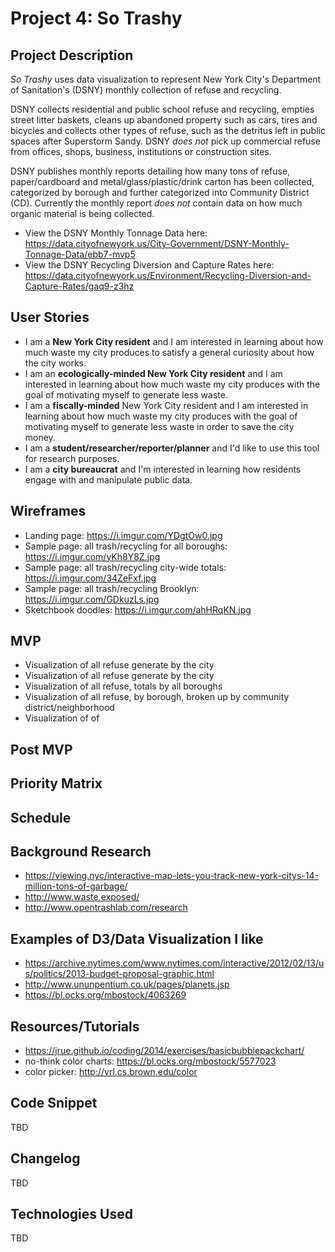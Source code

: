 # Project 4: So Trashy

## Project Description
*So Trashy* uses data visualization to represent New York City's Department of Sanitation's (DSNY) monthly collection of refuse and recycling.

DSNY collects residential and public school refuse and recycling, empties street litter baskets, cleans up abandoned property such as cars, tires and bicycles and collects other types of refuse, such as the detritus left in public spaces after Superstorm Sandy. DSNY *does not* pick up commercial refuse from offices, shops, business, institutions or construction sites.

DSNY publishes monthly reports detailing how many tons of refuse, paper/cardboard and metal/glass/plastic/drink carton has been collected, categorized by borough and further categorized into Community District (CD). Currently the monthly report *does not* contain data on how much organic material is being collected.

- View the DSNY Monthly Tonnage Data here: https://data.cityofnewyork.us/City-Government/DSNY-Monthly-Tonnage-Data/ebb7-mvp5
- View the DSNY Recycling Diversion and Capture Rates here: https://data.cityofnewyork.us/Environment/Recycling-Diversion-and-Capture-Rates/gaq9-z3hz

## User Stories
- I am a **New York City resident** and I am interested in learning about how much waste my city produces to satisfy a general curiosity about how the city works.
- I am an **ecologically-minded New York City resident** and I am interested in learning about how much waste my city produces with the goal of motivating myself to generate less waste.
- I am a **fiscally-minded** New York City resident and I am interested in learning about how much waste my city produces with the goal of motivating myself to generate less waste in order to save the city money.
 - I am a **student/researcher/reporter/planner** and I'd like to use this tool for research purposes.
 - I am a **city bureaucrat** and I'm interested in learning how residents engage with and manipulate public data.

## Wireframes
- Landing page: https://i.imgur.com/YDgtOw0.jpg
- Sample page: all trash/recycling for all boroughs: https://i.imgur.com/yKh8Y8Z.jpg
- Sample page: all trash/recycling city-wide totals: https://i.imgur.com/34ZeFxf.jpg
- Sample page: all trash/recycling Brooklyn: https://i.imgur.com/GDkuzLs.jpg
- Sketchbook doodles: https://i.imgur.com/ahHRqKN.jpg

## MVP
- Visualization of all refuse generate by the city
- Visualization of all refuse generate by the city
- Visualization of all refuse, totals by all boroughs
- Visualization of all refuse, by borough, broken up by community district/neighborhood
- Visualization of of 

## Post MVP

## Priority Matrix

## Schedule





## Background Research

- https://viewing.nyc/interactive-map-lets-you-track-new-york-citys-14-million-tons-of-garbage/
- http://www.waste.exposed/
- http://www.opentrashlab.com/research

## Examples of D3/Data Visualization I like
- https://archive.nytimes.com/www.nytimes.com/interactive/2012/02/13/us/politics/2013-budget-proposal-graphic.html
- http://www.ununpentium.co.uk/pages/planets.jsp
- https://bl.ocks.org/mbostock/4063269

## Resources/Tutorials
- https://jrue.github.io/coding/2014/exercises/basicbubblepackchart/
- no-think color charts: https://bl.ocks.org/mbostock/5577023
- color picker: http://vrl.cs.brown.edu/color

## Code Snippet
TBD

## Changelog
TBD

## Technologies Used
TBD
